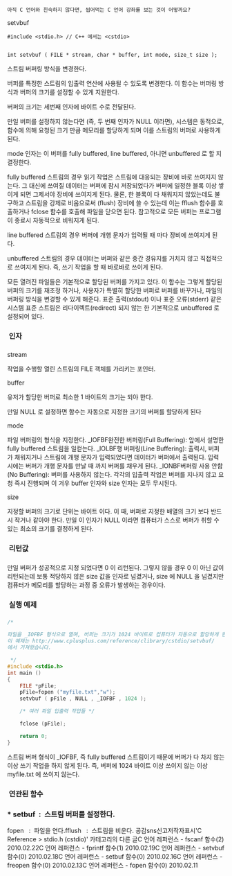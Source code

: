 

```warning
아직 C 언어와 친숙하지 않다면, 씹어먹는 C 언어 강좌를 보는 것이 어떻까요?

```

setvbuf
```info
#include <stdio.h> // C++ 에서는 <cstdio>


int setvbuf ( FILE * stream, char * buffer, int mode, size_t size );

```

스트림 버퍼링 방식을 변경한다.

버퍼를 특정한 스트림의 입출력 연산에 사용될 수 있도록 변경한다. 이 함수는 버퍼링 방식과 버퍼의 크기를 설정할 수 있게 지원한다. 

버퍼의 크기는 세번째 인자에 바이트 수로 전달된다. 

만일 버퍼를 설정하지 않는다면 (즉, 두 번째 인자가 NULL 이라면), 시스템은 동적으로, 함수에 의해 요청된 크기 만큼 메모리를 할당하게 되며 이를 스트림의 버퍼로 사용하게 된다.

mode 인자는 이 버퍼를 fully buffered, line buffered, 아니면 unbuffered 로 할 지 결정한다.

fully buffered 스트림의 경우 읽기 작업은 스트림에 대응되는 장비에 바로 쓰여지지 않는다. 그 대신에 쓰여질 데이터는 버퍼에 잠시 저장되었다가 버퍼에 일정한 블록 이상 쌓이게 되면 그제서야 장비에 쓰여지게 된다. 물론, 한 블록이 다 채워지지 않았는데도 불구하고 스트림을 강제로 비움으로써 (flush) 장비에 쓸 수 있는데 이는 fflush 함수를 호출하거나 fclose 함수를 호출해 파일을 닫으면 된다. 참고적으로 모든 버퍼는 프로그램이 종료시 자동적으로 비워지게 된다.

line buffered 스트림의 경우 버퍼에 개행 문자가 입력될 때 마다 장비에 쓰여지게 된다.

unbuffered 스트림의 경우 데이터는 버퍼와 같은 중간 경유지를 거치지 않고 직접적으로 쓰여지게 된다. 즉, 쓰기 작업을 할 때 바로바로 쓰이게 된다.


모든 열려진 파일들은 기본적으로 할당된 버퍼를 가지고 있다. 이 함수는 그렇게 할당된 버퍼의 크기를 재조정 하거나, 사용자가 특별히 할당한 버퍼로 버퍼를 바꾸거나, 파일의 버퍼링 방식을 변경할 수 있게 해준다. 표준 출력(stdout) 이나 표준 오류(stderr) 같은 시스템 표준 스트림은 리다이렉트(redirect) 되지 않는 한 기본적으로 unbuffered 로 설정되어 있다. 

###  인자
### 
stream


작업을 수행할 열린 스트림의 FILE 객체를 가리키는 포인터. 

buffer


유저가 할당한 버퍼로 최소한 1 바이트의 크기는 되야 한다. 

만일 NULL 로 설정하면 함수는 자동으로 지정한 크기의 버퍼를 할당하게 된다

mode


파일 버퍼링의 형식을 지정한다.
_IOFBF완전한 버퍼링(Full Buffering): 앞에서 설명한 fully buffered 스트림을 일컫는다. 
_IOLBF행 버퍼링(Line Buffering): 출력시, 버퍼가 채워지거나 스트림에 개행 문자가 입력되었다면 데이터가 버퍼에서 출력된다. 입력 시에는 버퍼가 개행 문자를 만날 때 까지 버퍼를 채우게 된다. 
_IONBF버퍼링 사용 안함(No Buffering): 버퍼를 사용하지 않는다. 각각의 입출력 작업은 버퍼를 지나지 않고 요청 즉시 진행되며 이 겨우 buffer 인자와 size 인자는 모두 무시된다. 


size

지정할 버퍼의 크기로 단위는 바이트 이다. 이 때, 버퍼로 지정한 배열의 크기 보다 반드시 작거나 같아야 한다. 
만일 이 인자가 NULL 이라면 컴퓨터가 스스로 버퍼가 취할 수 있는 최소의 크기를 결정하게 된다. 

###  리턴값
### 
만일 버퍼가 성공적으로 지정 되었다면 0 이 리턴된다.
그렇지 않을 경우 0 이 아닌 값이 리턴되는데 보통 적당하지 않은 size 값을 인자로 넘겼거나, size 에 NULL 을 넘겼지만 컴퓨터가 메모리를 할당하는 과정 중 오류가 발생하는 경우이다. 

###  실행 예제
### 
```cpp
/* 

파일을 _IOFBF 형식으로 열며, 버퍼는 크기가 1024 바이트로 컴퓨터가 자동으로 할당하게 한다. 
이 예제는 http://www.cplusplus.com/reference/clibrary/cstdio/setvbuf/
에서 가져왔습니다. 

 */
#include <stdio.h>
int main ()
{
    FILE *pFile;
    pFile=fopen ("myfile.txt","w");
    setvbuf ( pFile , NULL , _IOFBF , 1024 );

    /* 여러 파일 입출력 작업들 */

    fclose (pFile);

    return 0;
}
```


스트림 버퍼 형식이 _IOFBF, 즉 fully buffered 스트림이기 때문에 버퍼가 다 차지 않는 이상 쓰기 작업을 하지 않게 된다. 즉, 버퍼에 1024 바이트 이상 쓰이지 않는 이상 myfile.txt 에 쓰이지 않는다. 

###  연관된 함수
### * setbuf  :  스트림 버퍼를 설정한다.
fopen   :  파일을 연다.fflush   :  스트림을 비운다. 
공감sns신고저작자표시'C Reference > stdio.h (cstdio)' 카테고리의 다른 글C 언어 레퍼런스 - fscanf 함수(2)
2010.02.22C 언어 레퍼런스 - fprintf 함수(1)
2010.02.19C 언어 레퍼런스 - setvbuf 함수(0)
2010.02.18C 언어 레퍼런스 - setbuf 함수(0)
2010.02.16C 언어 레퍼런스 - freopen 함수(0)
2010.02.13C 언어 레퍼런스 - fopen 함수(0)
2010.02.11

